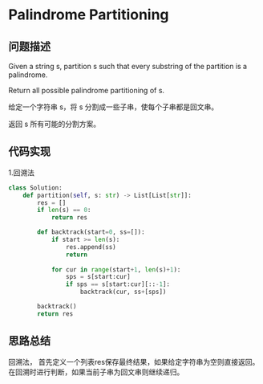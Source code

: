 #  Palindrome Partitioning

## 问题描述

Given a string s, partition s such that every substring of the partition is a palindrome.

Return all possible palindrome partitioning of s.

给定一个字符串 s，将 s 分割成一些子串，使每个子串都是回文串。

返回 s 所有可能的分割方案。


## 代码实现

1.回溯法
```python
class Solution:
    def partition(self, s: str) -> List[List[str]]:
        res = []
        if len(s) == 0:
            return res

        def backtrack(start=0, ss=[]):
            if start >= len(s):
                res.append(ss)
                return 
            
            for cur in range(start+1, len(s)+1):
                sps = s[start:cur]
                if sps == s[start:cur][::-1]:
                    backtrack(cur, ss+[sps])

        backtrack()
        return res
```


## 思路总结

回溯法， 首先定义一个列表res保存最终结果，如果给定字符串为空则直接返回。  
在回溯时进行判断，如果当前子串为回文串则继续递归。